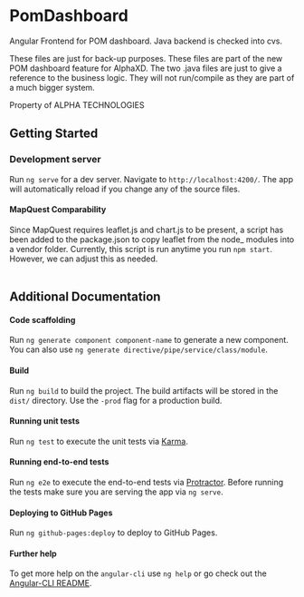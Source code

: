 # PomDashboard

Angular Frontend for POM dashboard. Java backend is checked into cvs.

These files are just for back-up purposes. These files are part of the new POM dashboard feature for AlphaXD.
The two .java files are just to give a reference to the business logic.
They will not run/compile as they are part of a much bigger system.

Property of ALPHA TECHNOLOGIES

## Getting Started

### Development server
Run `ng serve` for a dev server. Navigate to `http://localhost:4200/`.
The app will automatically reload if you change any of the source files.

#### MapQuest Comparability
Since MapQuest requires leaflet.js and chart.js to be present, a script has been added to the package.json to copy
leaflet from the node_ modules into a vendor folder. Currently, this script is run anytime you run `npm start`.
However, we can adjust this as needed.
<br><br>
## Additional Documentation
#### Code scaffolding
Run `ng generate component component-name` to generate a new component. You can also use `ng generate directive/pipe/service/class/module`.

#### Build

Run `ng build` to build the project. The build artifacts will be stored in the `dist/` directory. Use the `-prod` flag for a production build.

#### Running unit tests

Run `ng test` to execute the unit tests via [Karma](https://karma-runner.github.io).

#### Running end-to-end tests

Run `ng e2e` to execute the end-to-end tests via [Protractor](http://www.protractortest.org/).
Before running the tests make sure you are serving the app via `ng serve`.

#### Deploying to GitHub Pages

Run `ng github-pages:deploy` to deploy to GitHub Pages.

#### Further help

To get more help on the `angular-cli` use `ng help` or go check out the [Angular-CLI README](https://github.com/angular/angular-cli/blob/master/README.md).
